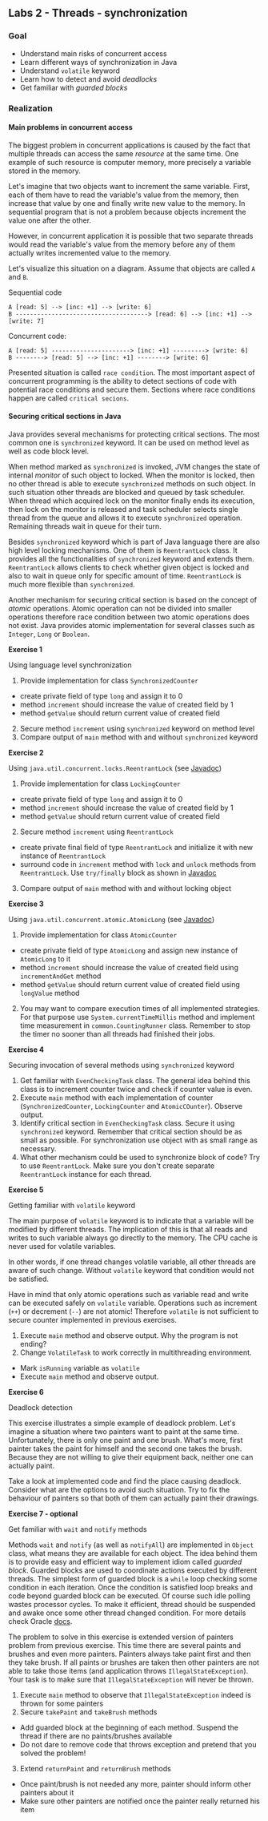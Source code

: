 ## Labs 2 - Threads - synchronization ##


### Goal ###
- Understand main risks of concurrent access
- Learn different ways of synchronization in Java
- Understand `volatile` keyword
- Learn how to detect and avoid *deadlocks*
- Get familiar with *guarded blocks*

### Realization ###

#### Main problems in concurrent access ####

The biggest problem in concurrent applications is caused by the fact that multiple threads can access the same *resource* at the same time. One example of such resource is computer memory, more precisely a variable stored in the memory.

Let's imagine that two objects want to increment the same variable. First, each of them have to read the variable's value from the memory, then increase that value by one and finally write new value to the memory. In sequential program that is not a problem because objects increment the value one after the other.

However, in concurrent application it is possible that two separate threads would read the variable's value from the memory before any of them actually writes incremented value to the memory. 

Let's visualize this situation on a diagram. Assume that objects are called `A` and `B`.

Sequential code
```
A [read: 5] --> [inc: +1] --> [write: 6]
B -------------------------------------> [read: 6] --> [inc: +1] --> [write: 7]
```

Concurrent code:
```
A [read: 5] ----------------------> [inc: +1] ---------> [write: 6]
B --------> [read: 5] --> [inc: +1] --------> [write: 6]
```
Presented situation is called `race condition`. The most important aspect of concurrent programming is the ability to detect sections of code with potential race conditions and secure them. Sections where race conditions happen are called `critical secions`.


#### Securing critical sections in Java ####

Java provides several mechanisms for protecting critical sections. The most common one is `synchronized` keyword. It can be used on method level as well as code block level.

When method marked as `synchronized` is invoked, JVM changes the state of internal *monitor* of such object to locked. When the monitor is locked, then no other thread is able to execute `synchronized` methods on such object. In such situation other threads are blocked and queued by task scheduler. When thread which acquired lock on the monitor finally ends its execution, then lock on the monitor is released and task scheduler selects single thread from the queue and allows it to execute `synchronized` operation. Remaining threads wait in queue for their turn.

Besides `synchronized` keyword which is part of Java language there are also high level locking mechanisms. One of them is `ReentrantLock` class. It provides all the functionalities of `synchronized` keyword and extends them. `ReentrantLock` allows clients to check whether given object is locked and also to wait in queue only for specific amount of time. `ReentrantLock` is much more flexible than `synchronized`.

Another mechanism for securing critical section is based on the concept of *atomic* operations. Atomic operation can not be divided into smaller operations therefore race condition between two atomic operations does not exist. Java provides atomic implementation for several classes such as `Integer`, `Long` or `Boolean`.



**Exercise 1**

Using language level synchronization

1. Provide implementation for class `SynchronizedCounter`
  - create private field of type `long` and assign it to 0
  - method `increment` should increase the value of created field by 1
  - method `getValue` should return current value of created field
2. Secure method `increment` using `synchronized` keyword on method level
3. Compare output of `main` method with and without `synchronized` keyword


**Exercise 2**

Using `java.util.concurrent.locks.ReentrantLock` (see [Javadoc](http://docs.oracle.com/javase/7/docs/api/index.html?java/util/concurrent/locks/ReentrantLock.html))

1. Provide implementation for class `LockingCounter`
  - create private field of type `long` and assign it to 0
  - method `increment` should increase the value of created field by 1
  - method `getValue` should return current value of created field
2. Secure method `increment` using `ReentrantLock`
  - create private final field of type `ReentrantLock` and initialize it with new instance of `ReentrantLock`
  - surround code in `increment` method with `lock` and `unlock` methods from `ReentrantLock`. Use `try/finally` block as shown in [Javadoc](http://docs.oracle.com/javase/7/docs/api/index.html?java/util/concurrent/locks/ReentrantLock.html)
3. Compare output of `main` method with and without locking object


**Exercise 3**

Using `java.util.concurrent.atomic.AtomicLong` (see [Javadoc](http://docs.oracle.com/javase/7/docs/api/index.html?java/util/concurrent/atomic/AtomicLong.html))

1. Provide implementation for class `AtomicCounter`
  - create private field of type `AtomicLong` and assign new instance of `AtomicLong` to it
  - method `increment` should increase the value of created field using `incrementAndGet` method
  - method `getValue` should return current value of created field using `longValue` method
2. You may want to compare execution times of all implemented strategies. For that purpose use `System.currentTimeMillis` method and implement time measurement in `common.CountingRunner` class. Remember to stop the timer no sooner than all threads had finished their jobs. 


**Exercise 4**

Securing invocation of several methods using `synchronized` keyword

1. Get familiar with `EvenCheckingTask` class. The general idea behind this class is to increment counter twice and check if counter value is even.
2. Execute `main` method with each implementation of counter (`SynchronizedCounter`, `LockingCounter` and `AtomicCOunter`). Observe output.
3. Identify critical section in `EvenCheckingTask` class. Secure it using `synchronized` keyword. Remember that critical section should be as small as possible. For synchronization use object with as small range as necessary.
4. What other mechanism could be used to synchronize block of code? Try to use `ReentrantLock`. Make sure you don't create separate `ReentrantLock` instance for each thread.


**Exercise 5**

Getting familiar with `volatile` keyword

The main purpose of `volatile` keyword is to indicate that a variable will be modified by different threads. The implication of this is that all reads and writes to such variable always go directly to the memory. The CPU cache is never used for volatile variables.

In other words, if one thread changes volatile variable, all other threads are aware of such change. Without `volatile` keyword that condition would not be satisfied.

Have in mind that only atomic operations such as variable read and write can be executed safely on `volatile` variable. Operations such as increment (`++`) or decrement (`--`) are not atomic! Therefore `volatile` is not sufficient to secure counter implemented in previous exercises.

1. Execute `main` method and observe output. Why the program is not ending?
2. Change `VolatileTask` to work correctly in multithreading environment.
  - Mark `isRunning` variable as `volatile`
  - Execute `main` method and observe output. 


**Exercise 6**

Deadlock detection

This exercise illustrates a simple example of deadlock problem. Let's imagine a situation where two painters want to paint at the same time. Unfortunately, there is only one paint and one brush. What's more, first painter takes the paint for himself and the second one takes the brush. Because they are not willing to give their equipment back, neither one can actually paint.

Take a look at implemented code and find the place causing deadlock. Consider what are the options to avoid such situation. Try to fix the behaviour of painters so that both of them can actually paint their drawings.


**Exercise 7 - optional**

Get familiar with `wait` and `notify` methods

Methods `wait` and `notify` (as well as `notifyAll`) are implemented in `Object` class, what means they are available for each object. The idea behind them is to provide easy and efficient way to implement idiom called *guarded block*. Guarded blocks are used to coordinate actions executed by different threads. The simplest form of guarded block is a `while` loop checking some condition in each iteration. Once the condition is satisfied loop breaks and code beyond guarded block can be executed. Of course such idle polling wastes processor cycles. To make it efficient, thread should be suspended and awake once some other thread changed condition. For more details check Oracle [docs](http://docs.oracle.com/javase/tutorial/essential/concurrency/guardmeth.html).

The problem to solve in this exercise is extended version of painters problem from previous exercise. This time there are several paints and brushes and even more painters. Painters always take paint first and then they take brush. If all paints or brushes are taken then other painters are not able to take those items (and application throws `IllegalStateException`). Your task is to make sure that `IllegalStateException` will never be thrown.

1. Execute `main` method to observe that `IllegalStateException` indeed is thrown for some painters
2. Secure `takePaint` and `takeBrush` methods
  - Add guarded block at the beginning of each method. Suspend the thread if there are no paints/brushes available
  - Do not dare to remove code that throws exception and pretend that you solved the problem!
3. Extend `returnPaint` and `returnBrush` methods
  - Once paint/brush is not needed any more, painter should inform other painters about it
  - Make sure other painters are notified once the painter really returned his item